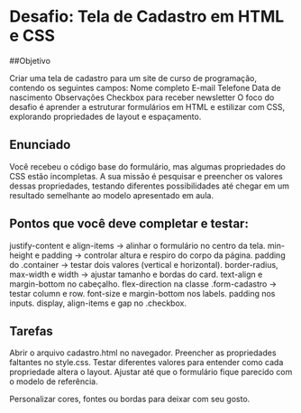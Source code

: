 # Desafio: Tela de Cadastro em HTML e CSS
##Objetivo

Criar uma tela de cadastro para um site de curso de programação, contendo os seguintes campos:
Nome completo
E-mail
Telefone
Data de nascimento
Observações
Checkbox para receber newsletter
O foco do desafio é aprender a estruturar formulários em HTML e estilizar com CSS, explorando propriedades de layout e espaçamento.

## Enunciado

Você recebeu o código base do formulário, mas algumas propriedades do CSS estão incompletas.
A sua missão é pesquisar e preencher os valores dessas propriedades, testando diferentes possibilidades até chegar em um resultado semelhante ao modelo apresentado em aula.

## Pontos que você deve completar e testar:
justify-content e align-items → alinhar o formulário no centro da tela.
min-height e padding → controlar altura e respiro do corpo da página.
padding do .container → testar dois valores (vertical e horizontal).
border-radius, max-width e width → ajustar tamanho e bordas do card.
text-align e margin-bottom no cabeçalho.
flex-direction na classe .form-cadastro → testar column e row.
font-size e margin-bottom nos labels.
padding nos inputs.
display, align-items e gap no .checkbox.

## Tarefas
Abrir o arquivo cadastro.html no navegador.
Preencher as propriedades faltantes no style.css.
Testar diferentes valores para entender como cada propriedade altera o layout.
Ajustar até que o formulário fique parecido com o modelo de referência.

Personalizar cores, fontes ou bordas para deixar com seu gosto.

